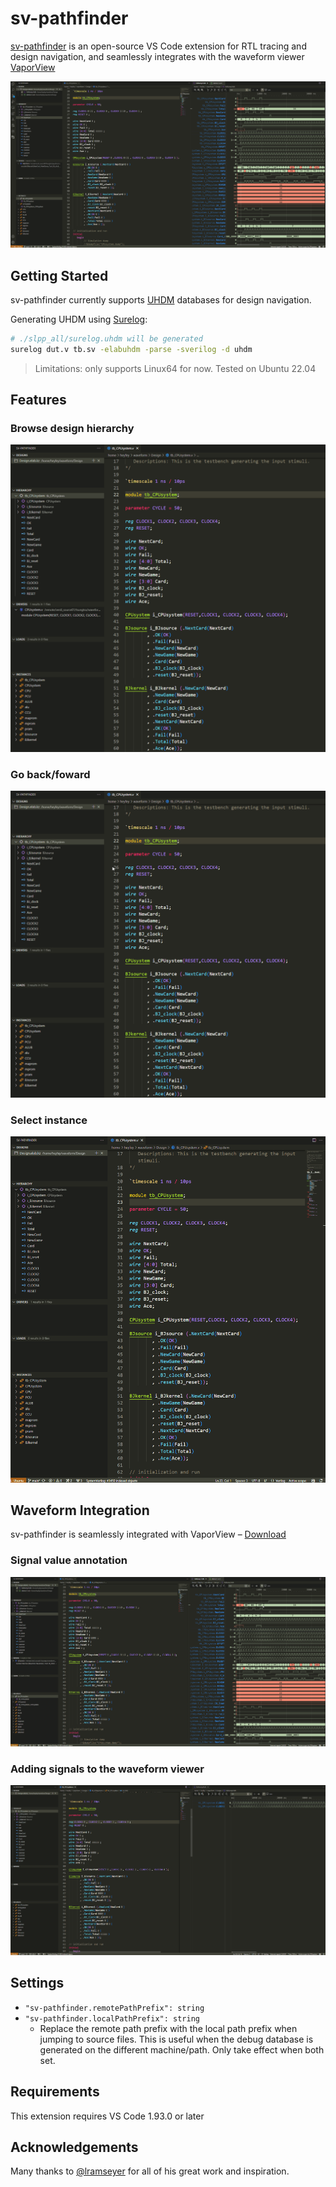 # sv-pathfinder

[sv-pathfinder](https://github.com/heyfey/sv-pathfinder) is an open-source VS Code extension for RTL tracing and design navigation, and seamlessly integrates with the waveform viewer [VaporView](https://github.com/heyfey/sv-pathfinder)

![](https://github.com/heyfey/sv-pathfinder/blob/main/readme_assets/overview.png?raw=true)

## Getting Started

sv-pathfinder currently supports [UHDM](https://github.com/chipsalliance/UHDM) databases for design navigation.

Generating UHDM using [Surelog](https://github.com/chipsalliance/Surelog):
```bash
# ./slpp_all/surelog.uhdm will be generated
surelog dut.v tb.sv -elabuhdm -parse -sverilog -d uhdm
```

> Limitations: only supports Linux64 for now. Tested on Ubuntu 22.04

## Features

### Browse design hierarchy

![](https://github.com/heyfey/sv-pathfinder/blob/main/readme_assets/browse.gif?raw=true)

### Go back/foward

![](https://github.com/heyfey/sv-pathfinder/blob/main/readme_assets/goback.gif?raw=true)

### Select instance

![](https://github.com/heyfey/sv-pathfinder/blob/main/readme_assets/instance.gif?raw=true)


## Waveform Integration

sv-pathfinder is seamlessly integrated with VaporView – [Download](https://marketplace.visualstudio.com/items?itemName=lramseyer.vaporview)

### Signal value annotation

![](https://github.com/heyfey/sv-pathfinder/blob/main/readme_assets/value_annotation.gif?raw=true)


### Adding signals to the waveform viewer

![](https://github.com/heyfey/sv-pathfinder/blob/main/readme_assets/add_to_waveform.gif?raw=true)

## Settings

- `"sv-pathfinder.remotePathPrefix": string`
- `"sv-pathfinder.localPathPrefix": string`
    - Replace the remote path prefix with the local path prefix when jumping to source files. This is useful when the debug database is generated on the different machine/path. Only take effect when both set.

## Requirements

This extension requires VS Code 1.93.0 or later

## Acknowledgements

Many thanks to [@lramseyer](https://github.com/Lramseyer) for all of his great work and inspiration.
